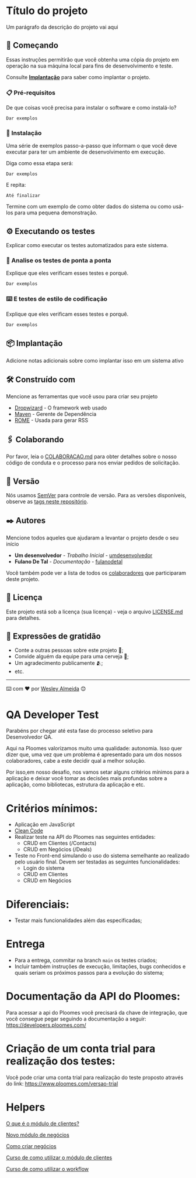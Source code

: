 # Título do projeto

Um parágrafo da descrição do projeto vai aqui

## 🚀 Começando

Essas instruções permitirão que você obtenha uma cópia do projeto em operação na sua máquina local para fins de desenvolvimento e teste.

Consulte **[Implantação](#-implanta%C3%A7%C3%A3o)** para saber como implantar o projeto.

### 📋 Pré-requisitos

De que coisas você precisa para instalar o software e como instalá-lo?

```
Dar exemplos
```

### 🔧 Instalação

Uma série de exemplos passo-a-passo que informam o que você deve executar para ter um ambiente de desenvolvimento em execução.

Diga como essa etapa será:

```
Dar exemplos
```

E repita:

```
Até finalizar
```

Termine com um exemplo de como obter dados do sistema ou como usá-los para uma pequena demonstração.

## ⚙️ Executando os testes

Explicar como executar os testes automatizados para este sistema.

### 🔩 Analise os testes de ponta a ponta

Explique que eles verificam esses testes e porquê.

```
Dar exemplos
```

### ⌨️ E testes de estilo de codificação

Explique que eles verificam esses testes e porquê.

```
Dar exemplos
```

## 📦 Implantação

Adicione notas adicionais sobre como implantar isso em um sistema ativo

## 🛠️ Construído com

Mencione as ferramentas que você usou para criar seu projeto

* [Dropwizard](http://www.dropwizard.io/1.0.2/docs/) - O framework web usado
* [Maven](https://maven.apache.org/) - Gerente de Dependência
* [ROME](https://rometools.github.io/rome/) - Usada para gerar RSS

## 🖇️ Colaborando

Por favor, leia o [COLABORACAO.md](https://gist.github.com/usuario/linkParaInfoSobreContribuicoes) para obter detalhes sobre o nosso código de conduta e o processo para nos enviar pedidos de solicitação.

## 📌 Versão

Nós usamos [SemVer](http://semver.org/) para controle de versão. Para as versões disponíveis, observe as [tags neste repositório](https://github.com/suas/tags/do/projeto). 

## ✒️ Autores

Mencione todos aqueles que ajudaram a levantar o projeto desde o seu início

* **Um desenvolvedor** - *Trabalho Inicial* - [umdesenvolvedor](https://github.com/linkParaPerfil)
* **Fulano De Tal** - *Documentação* - [fulanodetal](https://github.com/linkParaPerfil)

Você também pode ver a lista de todos os [colaboradores](https://github.com/usuario/projeto/colaboradores) que participaram deste projeto.

## 📄 Licença

Este projeto está sob a licença (sua licença) - veja o arquivo [LICENSE.md](https://github.com/usuario/projeto/licenca) para detalhes.

## 🎁 Expressões de gratidão

* Conte a outras pessoas sobre este projeto 📢;
* Convide alguém da equipe para uma cerveja 🍺;
* Um agradecimento publicamente 🫂;
* etc.


---
⌨️ com ❤️ por [Wesley Almeida](https://gist.github.com/wesleyaju) 😊



# QA Developer Test

Parabéns por chegar até esta fase do processo seletivo para Desenvolvedor QA.

Aqui na Ploomes valorizamos muito uma qualidade: autonomia. Isso quer dizer que, uma vez que um problema é apresentado para um dos nossos colaboradores, cabe a este decidir qual a melhor solução.

Por isso,em nosso desafio, nos vamos setar alguns critérios mínimos para a aplicação e deixar você tomar as decisões mais profundas sobre a aplicação, como bibliotecas, estrutura da aplicação e etc.

# Critérios mínimos:

- Aplicação em JavaScript
- [Clean Code](https://becode.com.br/clean-code/)
- Realizar teste na API do Ploomes nas seguintes entidades:
  - CRUD em Clientes (/Contacts)
  - CRUD em Negócios (/Deals)
- Teste no Front-end simulando o uso do sistema semelhante ao realizado pelo usuário final. Devem ser testadas as seguintes funcionalidades:
  - Login do sistema
  - CRUD em Clientes
  - CRUD em Negócios

# Diferenciais:

- Testar mais funcionalidades além das especificadas;

# Entrega

- Para a entrega, commitar na branch `main` os testes criados;
- Incluir também instruções de execução, limitações, bugs conhecidos e quais seriam os próximos passos para a evolução do sistema;

# Documentação da API do Ploomes:

Para acessar a api do Ploomes você precisará da chave de integração, que você consegue pegar seguindo a documentação a seguir: https://developers.ploomes.com/

# Criação de um conta trial para realização dos testes:

Você pode criar uma conta trial para realização do teste proposto através do link: https://www.ploomes.com/versao-trial

# Helpers

[O que é o módulo de clientes?](https://suporte.ploomes.com/pt-BR/articles/5452155-o-que-e-o-modulo-de-clientes)

[Novo módulo de negócios](https://suporte.ploomes.com/pt-BR/articles/5452170-novo-modulo-de-negocios-08-08-19)

[Como criar negócios](https://suporte.ploomes.com/pt-BR/articles/5452169-como-criar-negocios)

[Curso de como utilizar o módulo de clientes](https://universidade.ploomes.com/courses/clientes)

[Curso de como utilizar o workflow](https://universidade.ploomes.com/courses/workflow)

